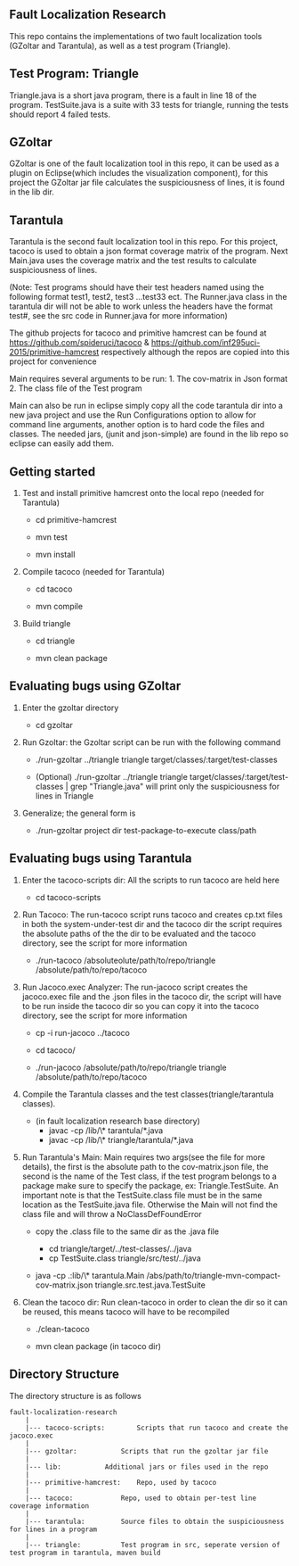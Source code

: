 Fault Localization Research 
---------------------------
This repo contains the implementations of two fault localization tools (GZoltar and Tarantula), 
as well as a test program (Triangle).

Test Program: Triangle
----------------------
Triangle.java is a short java program, there is a fault in line 18 of the program.
TestSuite.java is a suite with 33 tests for triangle, running the tests should report 4 failed tests.

GZoltar
-------
GZoltar is one of the fault localization tool in this repo, it can be used as a plugin on Eclipse(which includes the visualization component), 
for this project the GZoltar jar file calculates the suspiciousness of lines, it is found in the lib dir. 

Tarantula
---------
Tarantula is the second fault localization tool in this repo. For this project, tacoco is used to obtain a json format coverage matrix of the program.
Next Main.java uses the coverage matrix and the test results to calculate suspiciousness of lines.

(Note: Test programs should have their test headers named using the following format test1, test2, test3 ...test33 ect. The Runner.java class in the tarantula
dir will not be able to work unless the headers have the format test#, see the src code in Runner.java for more information)

The github projects for tacoco and primitive hamcrest can be found at https://github.com/spideruci/tacoco & https://github.com/inf295uci-2015/primitive-hamcrest 
respectively although the repos are copied into this project for convenience

Main requires several arguments to be run:
	1. The cov-matrix in Json format
	2. The class file of the Test program

Main can also be run in eclipse simply copy all the code tarantula dir into a new java project and use the Run Configurations option to allow for command line arguments, another option is to hard code the files and classes. The needed jars, (junit and json-simple) are found in the lib repo so  eclipse can easily add them. 

Getting started
---------------
1. Test and install primitive hamcrest onto the local repo (needed for Tarantula)
	
	- cd primitive-hamcrest
	
	- mvn test
	
	- mvn install

2. Compile tacoco (needed for Tarantula)
	
	- cd tacoco
	
	- mvn compile

3. Build triangle
	
	- cd triangle
	
	- mvn clean package

Evaluating bugs using GZoltar
-----------------------------
1. Enter the gzoltar directory
	
	- cd gzoltar

2. Run Gzoltar: the Gzoltar script can be run with the following command
	
	- ./run-gzoltar ../triangle triangle target/classes/:target/test-classes
	
	- (Optional) ./run-gzoltar ../triangle triangle target/classes/:target/test-classes | grep "Triangle.java" will print only the suspiciousness for lines in Triangle

3. Generalize; the general form is 
	
	- ./run-gzoltar project dir test-package-to-execute class/path


Evaluating bugs using Tarantula
-------------------------------
1. Enter the tacoco-scripts dir: All the scripts to run tacoco are held here
	
	- cd tacoco-scripts

2. Run Tacoco: The run-tacoco script runs tacoco and creates cp.txt files in both the system-under-test dir and the tacoco dir the script requires the absolute paths of the
the dir to be evaluated and the tacoco directory, see the script for more information 
	
	- ./run-tacoco /absoluteolute/path/to/repo/triangle /absolute/path/to/repo/tacoco

3. Run Jacoco.exec Analyzer: The run-jacoco script creates the jacoco.exec file and the .json files in the tacoco dir, the script will have to be run inside the tacoco dir so you can copy it into the tacoco directory, see the script for more information 
	
	- cp -i run-jacoco ../tacoco
	
	- cd tacoco/
	
	- ./run-jacoco /absolute/path/to/repo/triangle triangle /absolute/path/to/repo/tacoco

4. Compile the Tarantula classes and the test classes(triangle/tarantula classes).
	
	- (in fault localization research base directory)
		- javac -cp /lib/\\\* tarantula/\*.java
		- javac -cp /lib/\\\* triangle/tarantula/\*.java

5. Run Tarantula's Main: Main requires two args(see the file for more details), the first is the absolute path to the cov-matrix.json file, the second is the name of the Test class, if the test program belongs to a package make sure to specify the package, ex: Triangle.TestSuite. An important note is that the TestSuite.class file must be in the same location as the TestSuite.java file. Otherwise the Main will not find the class file and will throw a NoClassDefFoundError   	
	
	- copy the .class file to the same dir as the .java file
		- cd triangle/target/../test-classes/../java
		- cp TestSuite.class triangle/src/test/../java 
	
	- java -cp .:lib/\\\* tarantula.Main /abs/path/to/triangle-mvn-compact-cov-matrix.json triangle.src.test.java.TestSuite

6. Clean the tacoco dir: Run clean-tacoco in order to clean the dir so it can be reused, this means tacoco will have to be recompiled
	
	- ./clean-tacoco
	
	- mvn clean package (in tacoco dir)

Directory Structure
-------------------
The directory structure is as follows
	
	fault-localization-research
		|
		|--- tacoco-scripts:		Scripts that run tacoco and create the jacoco.exec
		|
		|--- gzoltar:			Scripts that run the gzoltar jar file
		|
		|--- lib:			Additional jars or files used in the repo
		|
		|--- primitive-hamcrest:	Repo, used by tacoco
		|
		|--- tacoco:			Repo, used to obtain per-test line coverage information
		|
		|--- tarantula:			Source files to obtain the suspiciousness for lines in a program
		|
		|--- triangle:			Test program in src, seperate version of test program in tarantula, maven build


	



